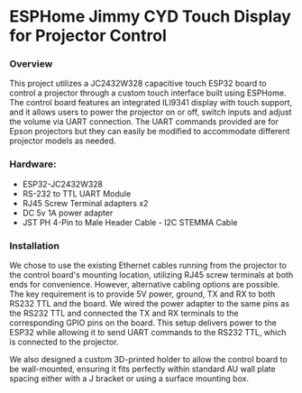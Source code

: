 ESPHome Jimmy CYD Touch Display for Projector Control
======
### Overview
This project utilizes a JC2432W328 capacitive touch ESP32 board to control a projector through a custom touch interface built using ESPHome. The control board features an integrated ILI9341 display with touch support, and it allows users to power the projector on or off, switch inputs and adjust the volume via UART connection. The UART commands provided are for Epson projectors but they can easily be modified to accommodate different projector models as needed. 
### Hardware:
 - ESP32-JC2432W328
 - RS-232 to TTL UART Module
 - RJ45 Screw Terminal adapters x2
 - DC 5v 1A power adapter
 - JST PH 4-Pin to Male Header Cable - I2C STEMMA Cable

### Installation

We chose to use the existing Ethernet cables running from the projector to the control board's mounting location, utilizing RJ45 screw terminals at both ends for convenience. However, alternative cabling options are possible. The key requirement is to provide 5V power, ground, TX and RX to both RS232 TTL and the board. We wired the power adapter to the same pins as the RS232 TTL and connected the TX and RX terminals to the corresponding GPIO pins on the board. This setup delivers power to the ESP32 while allowing it to send UART commands to the RS232 TTL, which is connected to the projector.





We also designed a custom 3D-printed holder to allow the control board to be wall-mounted, ensuring it fits perfectly within standard AU wall plate spacing either with a J bracket or using a surface mounting box.



